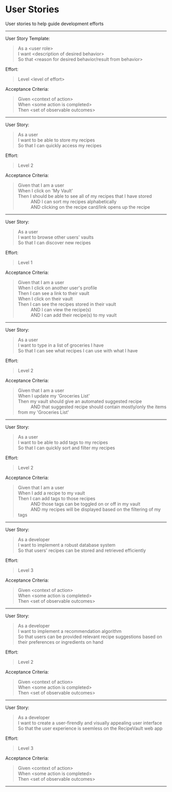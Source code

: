 # User Stories
User stories to help guide development efforts <br>
___________________________________________________________________
User Story Template: <br>
> As a \<user role\> <br>
> I want \<description of desired behavior\> <br>
> So that \<reason for desired behavior/result from behavior\> <br>

Effort: <br>
> Level \<level of effort\> <br>

Acceptance Criteria: <br>
> Given \<context of action\> <br>
> When \<some action is completed\> <br>
> Then \<set of observable outcomes\> <br>
___________________________________________________________________

User Story: <br>
> As a user <br>
> I want to be able to store my recipes <br>
> So that I can quickly access my recipes <br>

Effort: <br>
> Level 2 <br>

Acceptance Criteria: <br>
> Given that I am a user <br>
> When I click on 'My Vault'  <br>
> Then I should be able to see all of my recipes that I have stored <br>
> &nbsp;&nbsp;&nbsp;&nbsp;&nbsp;&nbsp;&nbsp;&nbsp;&nbsp;&nbsp;AND I can sort my recipes alphabetically <br>
> &nbsp;&nbsp;&nbsp;&nbsp;&nbsp;&nbsp;&nbsp;&nbsp;&nbsp;&nbsp;AND clicking on the recipe card/link opens up the recipe <br>
___________________________________________________________________

User Story: <br>
> As a user <br>
> I want to browse other users' vaults <br>
> So that I can discover new recipes <br>

Effort: <br>
> Level 1 <br>

Acceptance Criteria: <br>
> Given that I am a user <br>
> When I click on another user's profile <br>
> Then I can see a link to their vault <br>
> When I click on their vault <br>
> Then I can see the recipes stored in their vault <br>
> &nbsp;&nbsp;&nbsp;&nbsp;&nbsp;&nbsp;&nbsp;&nbsp;&nbsp;&nbsp;AND I can view the recipe(s) <br>
> &nbsp;&nbsp;&nbsp;&nbsp;&nbsp;&nbsp;&nbsp;&nbsp;&nbsp;&nbsp;AND I can add their recipe(s) to my vault <br>
___________________________________________________________________

User Story: <br>
> As a user <br>
> I want to type in a list of groceries I have <br>
> So that I can see what recipes I can use with what I have <br>

Effort: <br>
> Level 2 <br>

Acceptance Criteria: <br>
> Given that I am a user <br>
> When I update my 'Groceries List' <br>
> Then my vault should give an automated suggested recipe <br>
> &nbsp;&nbsp;&nbsp;&nbsp;&nbsp;&nbsp;&nbsp;&nbsp;&nbsp;&nbsp;AND that suggested recipe should contain mostly/only the items from my 'Groceries List' <br>
___________________________________________________________________

User Story: <br>
> As a user <br>
> I want to be able to add tags to my recipes <br>
> So that I can quickly sort and filter my recipes <br>

Effort: <br>
> Level 2 <br>

Acceptance Criteria: <br>
> Given that I am a user <br>
> When I add a recipe to my vault <br>
> Then I can add tags to those recipes <br>
> &nbsp;&nbsp;&nbsp;&nbsp;&nbsp;&nbsp;&nbsp;&nbsp;&nbsp;&nbsp;AND those tags can be toggled on or off in my vault <br>
> &nbsp;&nbsp;&nbsp;&nbsp;&nbsp;&nbsp;&nbsp;&nbsp;&nbsp;&nbsp;AND my recipes will be displayed based on the filtering of my tags <br>
___________________________________________________________________

User Story: <br>
> As a developer <br>
> I want to implement a robust database system <br>
> So that users' recipes can be stored and retrieved efficiently <br>

Effort: <br>
> Level 3 <br>

Acceptance Criteria: <br>
> Given \<context of action\> <br>
> When \<some action is completed\> <br>
> Then \<set of observable outcomes\> <br>
___________________________________________________________________

User Story: <br>
> As a developer <br>
> I want to implement a recommendation algorithm <br>
> So that users can be provided relevant recipe suggestions based on their preferences or ingredients on hand <br>

Effort: <br>
> Level 2 <br>

Acceptance Criteria: <br>
> Given \<context of action\> <br>
> When \<some action is completed\> <br>
> Then \<set of observable outcomes\> <br>
___________________________________________________________________

User Story: <br>
> As a developer <br>
> I want to create a user-firendly and visually appealing user interface <br>
> So that the user experience is seemless on the RecipeVault web app <br>

Effort: <br>
> Level 3 <br>

Acceptance Criteria: <br>
> Given \<context of action\> <br>
> When \<some action is completed\> <br>
> Then \<set of observable outcomes\> <br>
___________________________________________________________________

